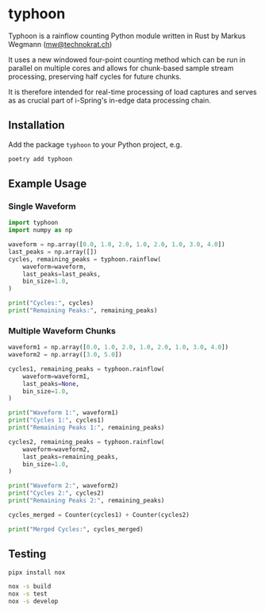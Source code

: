 # typhoon
Typhoon is a rainflow counting Python module written in Rust by Markus Wegmann (mw@technokrat.ch)

It uses a new windowed four-point counting method which can be run in parallel on multiple cores and allows for chunk-based sample stream processing, preserving half cycles for future chunks.

It is therefore intended for real-time processing of load captures and serves as as crucial part of i-Spring's in-edge data processing chain.

## Installation
Add the package `typhoon` to your Python project, e.g.

```python
poetry add typhoon
```

## Example Usage

### Single Waveform

```python
import typhoon
import numpy as np

waveform = np.array([0.0, 1.0, 2.0, 1.0, 2.0, 1.0, 3.0, 4.0])
last_peaks = np.array([])
cycles, remaining_peaks = typhoon.rainflow(
    waveform=waveform,
    last_peaks=last_peaks,
    bin_size=1.0,
)

print("Cycles:", cycles)
print("Remaining Peaks:", remaining_peaks)
```

### Multiple Waveform Chunks

```python
waveform1 = np.array([0.0, 1.0, 2.0, 1.0, 2.0, 1.0, 3.0, 4.0])
waveform2 = np.array([3.0, 5.0])

cycles1, remaining_peaks = typhoon.rainflow(
    waveform=waveform1,
    last_peaks=None,
    bin_size=1.0,
)

print("Waveform 1:", waveform1)
print("Cycles 1:", cycles1)
print("Remaining Peaks 1:", remaining_peaks)

cycles2, remaining_peaks = typhoon.rainflow(
    waveform=waveform2,
    last_peaks=remaining_peaks,
    bin_size=1.0,
)

print("Waveform 2:", waveform2)
print("Cycles 2:", cycles2)
print("Remaining Peaks 2:", remaining_peaks)

cycles_merged = Counter(cycles1) + Counter(cycles2)

print("Merged Cycles:", cycles_merged)
```

## Testing

```sh
pipx install nox

nox -s build
nox -s test
nox -s develop
```